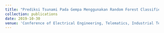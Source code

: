 ```yaml
---
title: "Prediksi Tsunami Pada Gempa Menggunakan Random Forest Classifier"
collection: publications
date: 2019-10-30
venue: 'Conference of Electrical Engineering, Telematics, Industrial Technology, and Creative Media (CENTIVE)'
---
```


